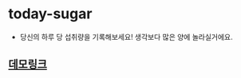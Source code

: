 # today-sugar

- 당신의 하루 당 섭취량을 기록해보세요! 생각보다 많은 양에 놀라실거에요.

## [데모링크](https://truthone.github.io/today-sugar/)